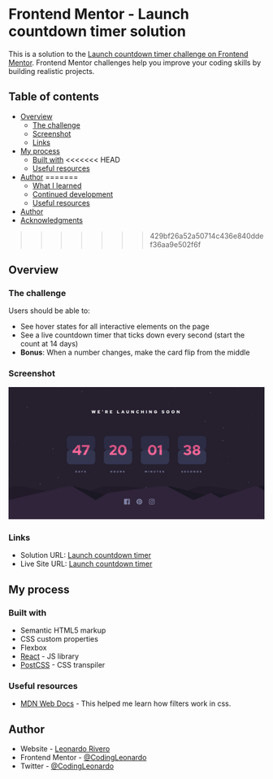 # Frontend Mentor - Launch countdown timer solution

This is a solution to the [Launch countdown timer challenge on Frontend Mentor](https://www.frontendmentor.io/challenges/launch-countdown-timer-N0XkGfyz-). Frontend Mentor challenges help you improve your coding skills by building realistic projects.

## Table of contents

- [Overview](#overview)
  - [The challenge](#the-challenge)
  - [Screenshot](#screenshot)
  - [Links](#links)
- [My process](#my-process)
  - [Built with](#built-with)
<<<<<<< HEAD
  - [Useful resources](#useful-resources)
- [Author](#author)
=======
  - [What I learned](#what-i-learned)
  - [Continued development](#continued-development)
  - [Useful resources](#useful-resources)
- [Author](#author)
- [Acknowledgments](#acknowledgments)
>>>>>>> 429bf26a52a50714c436e840ddef36aa9e502f6f

## Overview

### The challenge

Users should be able to:

- See hover states for all interactive elements on the page
- See a live countdown timer that ticks down every second (start the count at 14 days)
- **Bonus**: When a number changes, make the card flip from the middle

### Screenshot

![](./screenshot.png)

### Links

- Solution URL: [Launch countdown timer](https://www.frontendmentor.io/solutions/react-js-postcss-y-flexbox-sF6CFkDlU)
- Live Site URL: [Launch countdown timer](https://codingleonardo.github.io/launch-countdown-timer/)

## My process

### Built with

- Semantic HTML5 markup
- CSS custom properties
- Flexbox
- [React](https://reactjs.org/) - JS library
- [PostCSS](https://postcss.org/) - CSS transpiler

### Useful resources

- [MDN Web Docs](https://developer.mozilla.org/en-US/docs/Web/CSS) - This helped me learn how filters work in css.

## Author

- Website - [Leonardo Rivero](https://codingleonardo.github.io/)
- Frontend Mentor - [@CodingLeonardo](https://www.frontendmentor.io/profile/CodingLeonardo)
- Twitter - [@CodingLeonardo](https://www.twitter.com/CodingLeonardo)
